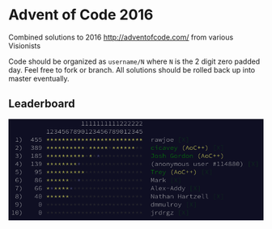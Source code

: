 # Advent of Code 2016

Combined solutions to 2016 http://adventofcode.com/ from various Visionists

Code should be organized as `username/N` where `N` is the 2 digit zero padded day. Feel free to fork or branch. All solutions should be rolled back up into master eventually.


## Leaderboard
![Leaderboard - Frozen](/leaderboard-frozen.png?raw=true)

